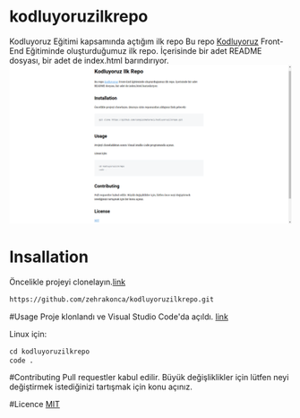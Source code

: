 # kodluyoruzilkrepo
Kodluyoruz Eğitimi kapsamında açtığım ilk repo
Bu repo [Kodluyoruz](https://www.kodluyoruz.org) Front-End Eğitiminde oluşturduğumuz ilk repo. İçerisinde bir adet README dosyası, bir adet de index.html barındırıyor.
![image](https://raw.githubusercontent.com/Kodluyoruz/taskforce/main/git/odev1/figures/markdown.png)

# Insallation
Öncelikle projeyi clonelayın.[link](https://github.com/zehrakonca/kodluyoruzilkrepo.git)

```bash
https://github.com/zehrakonca/kodluyoruzilkrepo.git
```

#Usage
Proje klonlandı ve Visual Studio Code'da açıldı. 
[link](https://ibb.co/s3qYJKW)

Linux için:
```linux
cd kodluyoruzilkrepo
code .
```

#Contributing
Pull requestler kabul edilir. Büyük değişliklikler için lütfen neyi değiştirmek istediğinizi tartışmak için konu açınız. 

#Licence 
[MIT](https://choosealicense.com/licenses/mit/)
